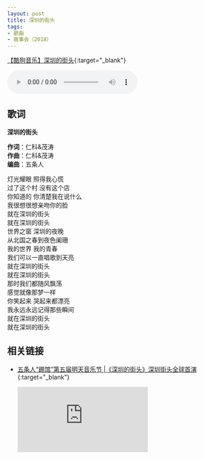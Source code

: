 ```yaml
---
layout: post
title: 深圳的街头
tags:
- 歌曲
- 故事会（2018）
---
```


[【酷狗音乐】深圳的街头](https://www.kugou.com/song/#hash=09E867C6792D705C51A7F192AD0AF1AB&album_id=15435451){:target="_blank"}

<audio controls autoplay loop  src="https://onedrive.gimhoy.com/1drv/aHR0cHM6Ly8xZHJ2Lm1zL3UvcyFBbXVjeFU4NF9vc3NoRUxVLWVtaFk4c2JROUZj.flac">
您的浏览器不支持 audio 标签。
</audio>

## 歌词

**深圳的街头**

**作词**：仁科&茂涛  
**作曲**：仁科&茂涛  
**编曲**：五条人

灯光耀眼 照得我心慌  
过了这个村 没有这个店  
你知道的 你清楚我在说什么  
我很想很想亲吻你的脸  
就在深圳的街头  
就在深圳的街头  
世界之窗 深圳的夜晚  
从北国之春到夜色阑珊  
我的世界 我的青春  
我们可以一直唱歌到天亮  
就在深圳的街头  
就在深圳的街头  
那时我们都随风飘荡  
感觉就像那梦一样  
你笑起来 哭起来都漂亮  
我永远永远记得那些瞬间  
就在深圳的街头  
就在深圳的街头

## 相关链接

- [五条人“踢馆”第五届明天音乐节 \|《深圳的街头》深圳街头全球首演](https://v.qq.com/x/page/r3138m82sly.html?spm=a2h0c.8166622.PhoneSokuUgc_2.dtitle){:target="_blank"}

  <div class="iframe-container"><iframe class="responsive-iframe" src='https://v.qq.com/txp/iframe/player.html?vid=r3138m82sly' frameborder="no" allowfullscreen="true"></iframe></div>